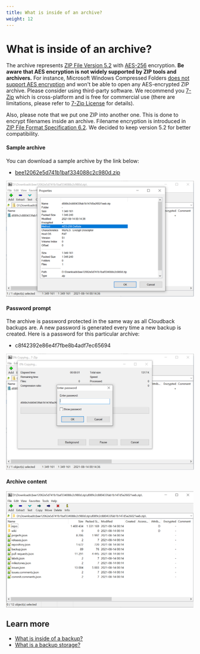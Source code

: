 ```yaml
---
title: What is inside of an archive?
weight: 12
---
```


# What is inside of an archive?

The archive represents [ZIP File Version 5.2](https://pkware.cachefly.net/webdocs/APPNOTE/APPNOTE-5.2.0.txt) with [AES-256](https://en.wikipedia.org/wiki/Advanced_Encryption_Standard) encryption. **Be aware that AES encryption is not widely supported by ZIP tools and archivers.** For instance, Microsoft Windows Compressed Folders [does not support AES encryption](https://devblogs.microsoft.com/oldnewthing/20180515-00/?p=98755) and won't be able to open any AES-encrypted ZIP archive. Please consider using third-party software. We recommend you [7-Zip](https://www.7-zip.org/) which is cross-platform and is free for commercial use (there are limitations, please refer to [7-Zip License](https://www.7-zip.org/license.txt) for details). 

Also, please note that we put one ZIP into another one. This is done to encrypt filenames inside an archive. Filename encryption is introduced in [ZIP File Format Specification 6.2](https://pkware.cachefly.net/webdocs/APPNOTE/APPNOTE-6.2.0.txt). We decided to keep version 5.2 for better compatibility.

#### Sample archive

You can download a sample archive by the link below:
* [bee12062e5d741b1baf334088c2c980d.zip](/static/features/bee12062e5d741b1baf334088c2c980d.zip)

<img src="/static/features/zip-aes.png" alt="Inside a backup 1"/>

#### Password prompt

The archive is password protected in the same way as all Cloudback backups are. A new password is generated every time a new backup is created. Here is a password for this particular archive:
* c8f42392e86e4f7fbe8b4adf7ec65694

<img src="/static/features/zip-password.png" alt="Inside a backup 2"/>

#### Archive content
<img src="/static/features/zip-content.png" alt="Inside a backup 3"/>

## Learn more

- [What is inside of a backup?](/features/metadata)
- [What is a backup storage?](/features/various-backup-storages)